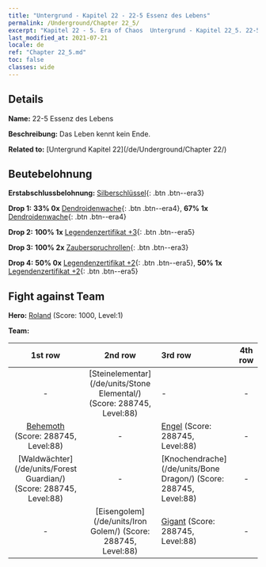 ```yaml
---
title: "Untergrund - Kapitel 22 - 22-5 Essenz des Lebens"
permalink: /Underground/Chapter 22_5/
excerpt: "Kapitel 22 - 5. Era of Chaos  Untergrund - Kapitel 22_5. 22-5 Essenz des Lebens"
last_modified_at: 2021-07-21
locale: de
ref: "Chapter 22_5.md"
toc: false
classes: wide
---
```


## Details

 **Name:** 22-5 Essenz des Lebens

 **Beschreibung:** Das Leben kennt kein Ende.

 **Related to:** [Untergrund Kapitel 22](/de/Underground/Chapter 22/)

## Beutebelohnung

 **Erstabschlussbelohnung:** [Silberschlüssel](/ItemsDE/con_693/){: .btn .btn--era3}

 **Drop 1:** **33% 0x** [Dendroidenwache](/ItemsDE/unt_203/){: .btn .btn--era4}, **67% 1x** [Dendroidenwache](/ItemsDE/unt_203/){: .btn .btn--era4}

 **Drop 2:** **100% 1x** [Legendenzertifikat +3](/ItemsDE/mat_88/){: .btn .btn--era5}

 **Drop 3:** **100% 2x** [Zauberspruchrollen](/ItemsDE/con_694/){: .btn .btn--era3}

 **Drop 4:** **50% 0x** [Legendenzertifikat +2](/ItemsDE/mat_81/){: .btn .btn--era5}, **50% 1x** [Legendenzertifikat +2](/ItemsDE/mat_81/){: .btn .btn--era5}


## Fight against Team
 **Hero:** [Roland](/de/heroes/Roland/) (Score: 1000, Level:1)

 **Team:**


  | 1st row | 2nd row | 3rd row | 4th row |
  |:----:|:----:|:----|:----:|
  | - | [Steinelementar](/de/units/Stone Elemental/) (Score: 288745, Level:88)  | - | - |
  | [Behemoth](/de/units/Behemoth/) (Score: 288745, Level:88)  | - | [Engel](/de/units/Angel/) (Score: 288745, Level:88)  | - |
  | [Waldwächter](/de/units/Forest Guardian/) (Score: 288745, Level:88)  | - | [Knochendrache](/de/units/Bone Dragon/) (Score: 288745, Level:88)  | - |
  | - | [Eisengolem](/de/units/Iron Golem/) (Score: 288745, Level:88)  | [Gigant](/de/units/Giant/) (Score: 288745, Level:88)  | - |


